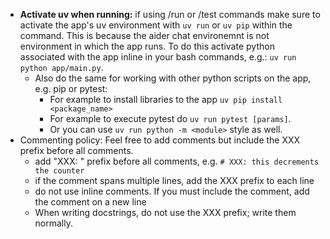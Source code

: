 - **Activate uv when running:** if using /run or /test commands make sure to activate the app's uv environment with `uv run` or `uv pip` within the command. This is because the aider chat environemnt is not environment in which the app runs. To do this activate python associated with the app inline in your bash commands, e.g.: `uv run python app/main.py`. 
    - Also do the same for working with other python scripts on the app, e.g. pip or pytest:
        - For example to install libraries to the app `uv pip install <package_name> `
        - For example to execute pytest do `uv run pytest [params]`.
        - Or you can use `uv run python -m <module>` style as well.
- Commenting policy: Feel free to add comments but include the XXX prefix before all comments.
    - add "XXX: " prefix before all comments, e.g. `# XXX: this decrements the counter`
    - if the comment spans multiple lines, add the XXX prefix to each line 
    - do not use inline comments. If you must include the comment, add the comment on a new line
    - When writing docstrings, do not use the XXX prefix; write them normally.